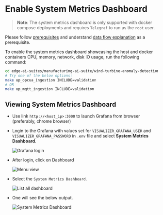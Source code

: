 # Enable System Metrics Dashboard

> **Note**: The system metrics dashboard is only supported with docker compose deployments and requires `Telegraf` to run as the `root` user.

Please follow [prerequisites](./get-started.md#configure-docker) and understand [data flow explanation](./get-started.md#data-flow-explanation) as
a prerequisite.

To enable the system metrics dashboard showcasing the host and docker containers CPU, memory, network, disk IO usage, run the following command:

```bash
cd edge-ai-suites/manufacturing-ai-suite/wind-turbine-anomaly-detection/ # path relative to git clone folder
# Try one of the below options:
make up_opcua_ingestion INCLUDE=validation
# OR
make up_mqtt_ingestion INCLUDE=validation
```

##  Viewing System Metrics Dashboard

- Use link `http://<host_ip>:3000` to launch Grafana from browser (preferably, chrome browser)

- Login to the Grafana with values set for `VISUALIZER_GRAFANA_USER` and `VISUALIZER_GRAFANA_PASSWORD`
    in `.env` file and select **System Metrics Dashboard**.

    ![Grafana login](./_images/login_wt.png)

- After login, click on Dashboard 

    ![Menu view](./_images/dashboard.png)

- Select the `System Metrics Dashboard`.

    ![List all dashboard](./_images/list_all_dashboard.png)

- One will see the below output.

    ![System Metrics Dashboard](./_images/system_metrics_dashboard.png)